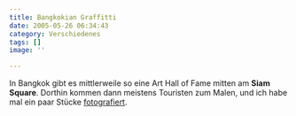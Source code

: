 ```yaml
---
title: Bangkokian Graffitti
date: 2005-05-26 06:34:43
category: Verschiedenes
tags: []
image: ''

---
```


In Bangkok gibt es mittlerweile so eine Art Hall of Fame mitten am **Siam Square**. Dorthin kommen dann meistens Touristen zum Malen, und ich habe mal ein paar Stücke [fotografiert](http://www.misantropolis.de/bilder).
